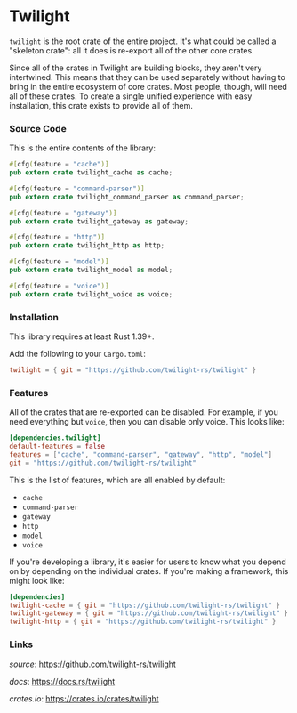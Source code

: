 # Twilight

`twilight` is the root crate of the entire project. It's what could be called a
"skeleton crate": all it does is re-export all of the other core crates.

Since all of the crates in Twilight are building blocks, they aren't very
intertwined. This means that they can be used separately without having to bring
in the entire ecosystem of core crates. Most people, though, will need all of
these crates. To create a single unified experience with easy installation, this
crate exists to provide all of them.

### Source Code

This is the entire contents of the library:

```rust
#[cfg(feature = "cache")]
pub extern crate twilight_cache as cache;

#[cfg(feature = "command-parser")]
pub extern crate twilight_command_parser as command_parser;

#[cfg(feature = "gateway")]
pub extern crate twilight_gateway as gateway;

#[cfg(feature = "http")]
pub extern crate twilight_http as http;

#[cfg(feature = "model")]
pub extern crate twilight_model as model;

#[cfg(feature = "voice")]
pub extern crate twilight_voice as voice;
```

### Installation

This library requires at least Rust 1.39+.

Add the following to your `Cargo.toml`:

```toml
twilight = { git = "https://github.com/twilight-rs/twilight" }
```

### Features

All of the crates that are re-exported can be disabled. For example, if you need
everything but `voice`, then you can disable only voice. This looks like:

```toml
[dependencies.twilight]
default-features = false
features = ["cache", "command-parser", "gateway", "http", "model"]
git = "https://github.com/twilight-rs/twilight"
```

This is the list of features, which are all enabled by default:

- `cache`
- `command-parser`
- `gateway`
- `http`
- `model`
- `voice`

If you're developing a library, it's easier for users to know what you depend on
by depending on the individual crates. If you're making a framework, this might
look like:

```toml
[dependencies]
twilight-cache = { git = "https://github.com/twilight-rs/twilight" }
twilight-gateway = { git = "https://github.com/twilight-rs/twilight" }
twilight-http = { git = "https://github.com/twilight-rs/twilight" }
```

### Links

*source*: <https://github.com/twilight-rs/twilight>

*docs*: <https://docs.rs/twilight>

*crates.io*: <https://crates.io/crates/twilight>
